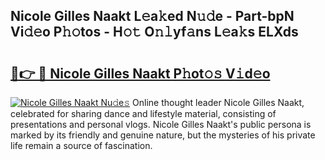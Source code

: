 ## Nicole Gilles Naakt L𝚎a𝚔ed N𝚞𝚍e - Part-bpN Vi𝚍𝚎o P𝚑𝚘tos - H𝚘𝚝 O𝚗𝚕yf𝚊ns L𝚎a𝚔s ELXds

# <h2><a href="http://kfddq2.oniu.top/?m=Nicole+Gilles+Naakt">🔗👉 🔴 Nicole Gilles Naakt P𝚑ot𝚘𝚜 V𝚒d𝚎o</a></h2>

[![Nicole Gilles Naakt Nu𝚍e𝚜](https://i.imgur.com/0qMVB7G.gif)](http://kfddq2.oniu.top/?m=Nicole+Gilles+Naakt)
Online thought leader Nicole Gilles Naakt, celebrated for sharing dance and lifestyle material, consisting of presentations and personal vlogs. Nicole Gilles Naakt's public persona is marked by its friendly and genuine nature, but the mysteries of his private life remain a source of fascination.  
